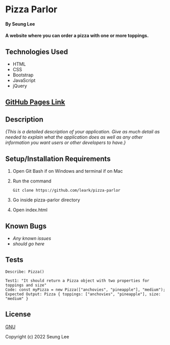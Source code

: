 # Pizza Parlor

#### By Seung Lee

#### A website where you can order a pizza with one or more toppings.

## Technologies Used

* HTML
* CSS
* Bootstrap
* JavaScript
* jQuery

## [GitHub Pages Link](https://leark.github.io/pizza-parlor)

## Description

_{This is a detailed description of your application. Give as much detail as needed to explain what the application does as well as any other information you want users or other developers to have.}_

## Setup/Installation Requirements

1. Open Git Bash if on Windows and terminal if on Mac
2. Run the command

    ``Git clone https://github.com/leark/pizza-parlor``

3. Go inside pizza-parlor directory
4. Open index.html

## Known Bugs

* _Any known issues_
* _should go here_

## Tests

```text
Describe: Pizza()

Test1: "It should return a Pizza object with two properties for toppings and size"
Code: const myPizza = new Pizza(["anchovies", "pineapple"], "medium");
Expected Output: Pizza { toppings: ["anchovies", "pineapple"], size: "medium" }

```

## License

[GNU](/LICENSE-GNU)

Copyright (c) 2022 Seung Lee